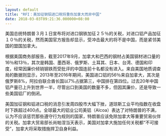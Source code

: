```yaml
---
layout: default
title: "RFI：美加征钢铝进口税将重伤加拿大而非中国"
date: 2018-03-03T09:21:36.000000+08:00
---
```


美国总统特朗普３月１日宣布将对进口钢铁加征２５％的关税，对进口铝产品加征１０％的关税，然而美国官方报告却显示，受冲击最大的将不是中国，而是紧邻美国的盟国加拿大。

根据美国商务部报告，截至2017年9月，加拿大和巴西的钢材占美国钢材进口量的16％和13％，其次是韩国、墨西哥、俄罗斯、土耳其、日本、台湾、德国和印度，经常因廉价倾销钢铁而受批评的中国连前十名都没有进入。来自美国地质调查局的数据则显示，2013年至2016年期间，美国进口铝的56％来自加拿大，其次是俄罗斯8%，阿拉伯联合酋长国以7%占据第三，中国排在第四位。过去20年中国铝产量已上升到世界一半，尽管出口到美国的数量不多，但因其廉价，还是导致一些美国铝厂的倒闭。

美国加征钢和铝进口税的消息引发周四股市大幅下挫，道琼斯工业平均指数在收盘时下跌超过400点。全球最大的铝业公司美铝（Alcoa）表达了对特朗普的不满，认为不应该惩罚那些遵守行为规则的国家，特朗普应该免除加拿大等重要贸易伙伴的关税。加拿大贸易部长尚帕涅当天表示，美国对加拿大施加任何关税都“不可接受”，加拿大将采取措施捍卫自身利益。

